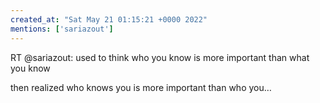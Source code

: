 ```yaml
---
created_at: "Sat May 21 01:15:21 +0000 2022"
mentions: ['sariazout']
---
```


RT @sariazout: used to think who you know is more important than what you know

then realized who knows you is more important than who you…